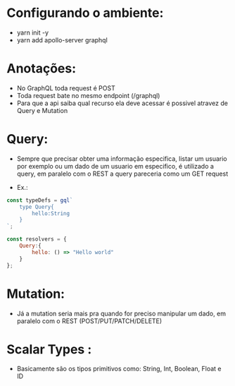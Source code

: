 # Configurando o ambiente:

- yarn init -y
- yarn add apollo-server graphql

# Anotações:

- No GraphQL toda request é POST
- Toda request bate no mesmo endpoint (/graphql)
- Para que a api saiba qual recurso ela deve acessar é possivel atravez de Query e Mutation

# Query:

- Sempre que precisar obter uma informação especifica, listar um usuario por exemplo ou um dado de um usuario em especifico,
é utilizado a query, em paralelo com o REST a query pareceria como um GET request

- Ex.:
```js
const typeDefs = gql`
    type Query{
        hello:String
    }
`;

const resolvers = {
    Query:{
        hello: () => "Hello world"
    }
};
```

# Mutation:

- Já a mutation seria mais pra quando for preciso manipular um dado, em paralelo com o REST (POST/PUT/PATCH/DELETE)

# Scalar Types :

- Basicamente são os tipos primitivos como: String, Int, Boolean, Float e ID

